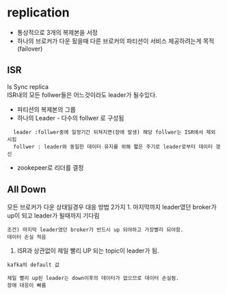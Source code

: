 replication
===========

-	통상적으로 3개의 복제본을 서정
-	하나의 브로커가 다운 됬을때 다른 브로커의 파티션이 서비스 제공하려는게 목적 (failover)

ISR
---

Is Sync replica<br> ISR내의 모든 follwer들은 어느것이라도 leader가 될수있다.

-	파티션의 복제본의 그룹
-	하나의 Leader - 다수의 follwer 로 구성됨

```
  leader :follwer중에 일정기간 뒤쳐지면(장애 발생) 해당 follwer는 ISR에서 제외 시킴
  follwer : leader와 동일한 데이터 유지를 위해 짧은 주기로 leader로부터 데이터 갱신
```

-	zookepeer로 리더를 결정

All Down
--------

모든 브로커가 다운 상태일경우 대응 방법 2가지 1. 마지막까지 leader였던 broker가 up이 되고 leader가 될때까지 기다림

```
조건) 마지막 leader였던 broker가 반드시 up 되야하고 가장빨리 되야함. 
데이터 손실 적음
```

1.	ISR과 상관없이 제일 빨리 UP 되는 topic이 leader가 됨.

```
kafka의 default 값

제일 빨리 up된 leader는 down이후의 데이터가 없으므로 데이터 손실됨.
장애 대응이 빠름
```
